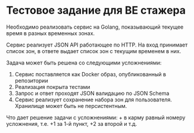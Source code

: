 # Тестовое задание для BE стажера

Необходимо реализовать сервис на Golang, показывающий текущее время в разных временных зонах.

Сервис реализует JSON API работающее по HTTP. На вход принимает список зон, в ответе выдает список зон с текущим временем в них.

Задача может быть решена со следующими усложнениями:

1. Сервис поставляется как Docker образ, опубликованный в репозитории
2. Реализация покрыта тестами
3. Запрос и ответ проходят JSON валидацию по JSON Schema
4. Сервис реализует сохранение набора зон для пользователя. Хранилище может быть не персистентным.

Что дает решение задачи с усложнениями: + в карму равный номеру усложнения, т.е. +1 за 1-й пункт, +2 за второй и т.д.
